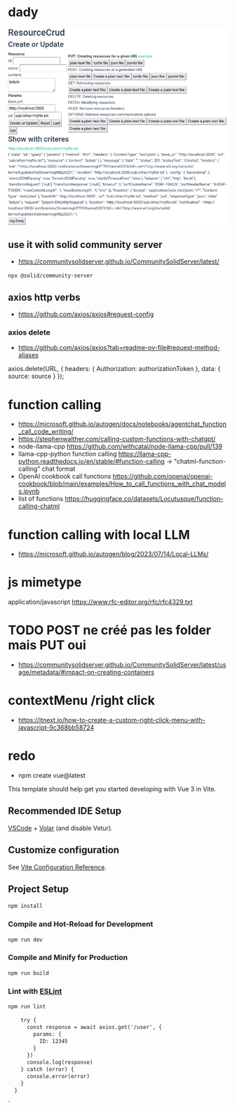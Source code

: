 # dady

![dady_demo](doc/dady_demo.png)

## use it with solid community server

- https://communitysolidserver.github.io/CommunitySolidServer/latest/

```npx @solid/community-server```

## axios http verbs

- https://github.com/axios/axios#request-config

### axios delete

- https://github.com/axios/axios?tab=readme-ov-file#request-method-aliases

axios.delete(URL, {
headers: {
Authorization: authorizationToken
},
data: {
source: source
}
});

# function calling
- https://microsoft.github.io/autogen/docs/notebooks/agentchat_function_call_code_writing/
- https://stephenwalther.com/calling-custom-functions-with-chatgpt/
- node-llama-cpp https://github.com/withcatai/node-llama-cpp/pull/139
- llama-cpp-python function calling https://llama-cpp-python.readthedocs.io/en/stable/#function-calling -> "chatml-function-calling" chat format
- OpenAI cookbook call functions https://github.com/openai/openai-cookbook/blob/main/examples/How_to_call_functions_with_chat_models.ipynb
- list of functions https://huggingface.co/datasets/Locutusque/function-calling-chatml


# function calling with local LLM
- https://microsoft.github.io/autogen/blog/2023/07/14/Local-LLMs/

# js mimetype
application/javascript https://www.rfc-editor.org/rfc/rfc4329.txt

# TODO POST ne créé pas les folder mais PUT oui

- https://communitysolidserver.github.io/CommunitySolidServer/latest/usage/metadata/#impact-on-creating-containers

# contextMenu /right click

- https://itnext.io/how-to-create-a-custom-right-click-menu-with-javascript-9c368bb58724

# redo

- npm create vue@latest

This template should help get you started developing with Vue 3 in Vite.

## Recommended IDE Setup

[VSCode](https://code.visualstudio.com/) + [Volar](https://marketplace.visualstudio.com/items?itemName=Vue.volar) (and disable Vetur).

## Customize configuration

See [Vite Configuration Reference](https://vitejs.dev/config/).

## Project Setup

```sh
npm install
```

### Compile and Hot-Reload for Development

```sh
npm run dev
```

### Compile and Minify for Production

```sh
npm run build
```

### Lint with [ESLint](https://eslint.org/)

```sh
npm run lint
```

```async could_be_helpfull_query_to_local_website() {
    try {
      const response = await axios.get('/user', {
        params: {
          ID: 12345
        }
      })
      console.log(response)
    } catch (error) {
      console.error(error)
    }
  }
```

`
